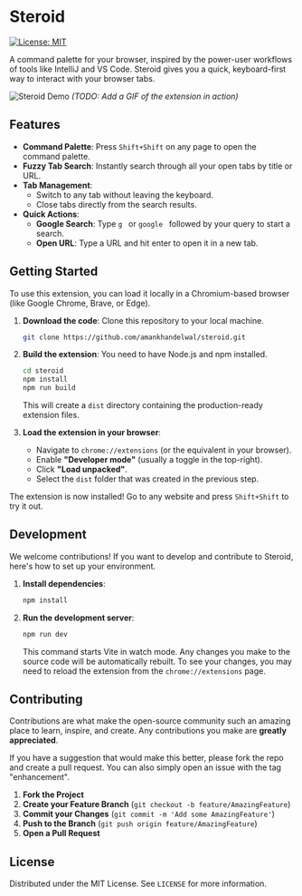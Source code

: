 # Steroid

[![License: MIT](https://img.shields.io/badge/License-MIT-yellow.svg)](https://opensource.org/licenses/MIT)

A command palette for your browser, inspired by the power-user workflows of tools like IntelliJ and VS Code. Steroid gives you a quick, keyboard-first way to interact with your browser tabs.

![Steroid Demo](https://place-holder.com/gif/steroid-demo.gif) 
*(TODO: Add a GIF of the extension in action)*

## Features

-   **Command Palette**: Press `Shift+Shift` on any page to open the command palette.
-   **Fuzzy Tab Search**: Instantly search through all your open tabs by title or URL.
-   **Tab Management**:
    -   Switch to any tab without leaving the keyboard.
    -   Close tabs directly from the search results.
-   **Quick Actions**:
    -   **Google Search**: Type `g ` or `google ` followed by your query to start a search.
    -   **Open URL**: Type a URL and hit enter to open it in a new tab.

## Getting Started

To use this extension, you can load it locally in a Chromium-based browser (like Google Chrome, Brave, or Edge).

1.  **Download the code**: Clone this repository to your local machine.
    ```bash
    git clone https://github.com/amankhandelwal/steroid.git
    ```
2.  **Build the extension**: You need to have Node.js and npm installed.
    ```bash
    cd steroid
    npm install
    npm run build
    ```
    This will create a `dist` directory containing the production-ready extension files.

3.  **Load the extension in your browser**:
    -   Navigate to `chrome://extensions` (or the equivalent in your browser).
    -   Enable **"Developer mode"** (usually a toggle in the top-right).
    -   Click **"Load unpacked"**.
    -   Select the `dist` folder that was created in the previous step.

The extension is now installed! Go to any website and press `Shift+Shift` to try it out.

## Development

We welcome contributions! If you want to develop and contribute to Steroid, here's how to set up your environment.

1.  **Install dependencies**:
    ```bash
    npm install
    ```
2.  **Run the development server**:
    ```bash
    npm run dev
    ```
    This command starts Vite in watch mode. Any changes you make to the source code will be automatically rebuilt. To see your changes, you may need to reload the extension from the `chrome://extensions` page.

## Contributing

Contributions are what make the open-source community such an amazing place to learn, inspire, and create. Any contributions you make are **greatly appreciated**.

If you have a suggestion that would make this better, please fork the repo and create a pull request. You can also simply open an issue with the tag "enhancement".

1.  **Fork the Project**
2.  **Create your Feature Branch** (`git checkout -b feature/AmazingFeature`)
3.  **Commit your Changes** (`git commit -m 'Add some AmazingFeature'`)
4.  **Push to the Branch** (`git push origin feature/AmazingFeature`)
5.  **Open a Pull Request**

## License

Distributed under the MIT License. See `LICENSE` for more information.